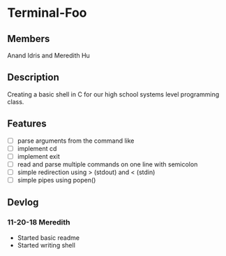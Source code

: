 # Terminal-Foo

## Members
Anand Idris and Meredith Hu

## Description
Creating a basic shell in C for our high school systems level programming class.

## Features
 - [ ] parse arguments from the command like
 - [ ] implement cd
 - [ ] implement exit
 - [ ] read and parse multiple commands on one line with semicolon
 - [ ] simple redirection using > (stdout) and < (stdin)
 - [ ] simple pipes using popen()

## Devlog

### 11-20-18 Meredith
 * Started basic readme
 * Started writing shell